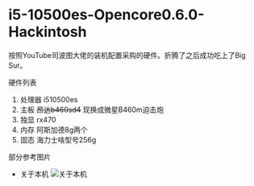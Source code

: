 # i5-10500es-Opencore0.6.0-Hackintosh
按照YouTube司波图大佬的装机配置采购的硬件。折腾了之后成功吃上了Big Sur。

硬件列表
1. 处理器 i510500es
2. 主板 ~~昂达b460sd4~~ 现换成微星B460m迫击炮
3. 独显 rx470
4. 内存 阿斯加德8g两个
5. 固态 海力士啥型号256g

部分参考图片

* 关于本机
![关于本机](https://raw.githubusercontent.com/AndroidDeals/i510500es-MSIB460m-Mortar-Hackintosh/master/screenshots/1.png)
